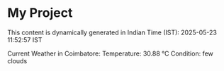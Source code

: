 # My Project

This content is dynamically generated in Indian Time (IST): 2025-05-23 11:52:57 IST


Current Weather in Coimbatore:
Temperature: 30.88 °C
Condition: few clouds
